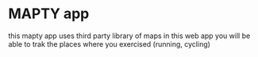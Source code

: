 # MAPTY app

this mapty app uses third party library of maps
in this web app you will be able to trak the places where you exercised (running, cycling)
